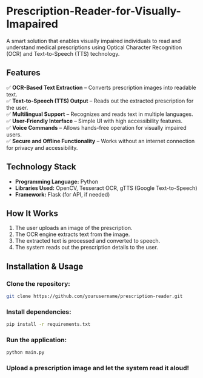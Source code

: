 # Prescription-Reader-for-Visually-Imapaired
A smart solution that enables visually impaired individuals to read and understand medical prescriptions using Optical Character Recognition (OCR) and Text-to-Speech (TTS) technology.
## Features
✅ **OCR-Based Text Extraction** – Converts prescription images into readable text.  
✅ **Text-to-Speech (TTS) Output** – Reads out the extracted prescription for the user.  
✅ **Multilingual Support** – Recognizes and reads text in multiple languages.  
✅ **User-Friendly Interface** – Simple UI with high accessibility features.  
✅ **Voice Commands** – Allows hands-free operation for visually impaired users.  
✅ **Secure and Offline Functionality** – Works without an internet connection for privacy and accessibility.  

## Technology Stack
- **Programming Language:** Python  
- **Libraries Used:** OpenCV, Tesseract OCR, gTTS (Google Text-to-Speech)  
- **Framework:** Flask (for API, if needed)  

## How It Works
1. The user uploads an image of the prescription.  
2. The OCR engine extracts text from the image.  
3. The extracted text is processed and converted to speech.  
4. The system reads out the prescription details to the user.  

## Installation & Usage
### Clone the repository:
```bash
git clone https://github.com/yourusername/prescription-reader.git
```

### Install dependencies:
```bash
pip install -r requirements.txt
```

### Run the application:
```bash
python main.py
```

### Upload a prescription image and let the system read it aloud!  
